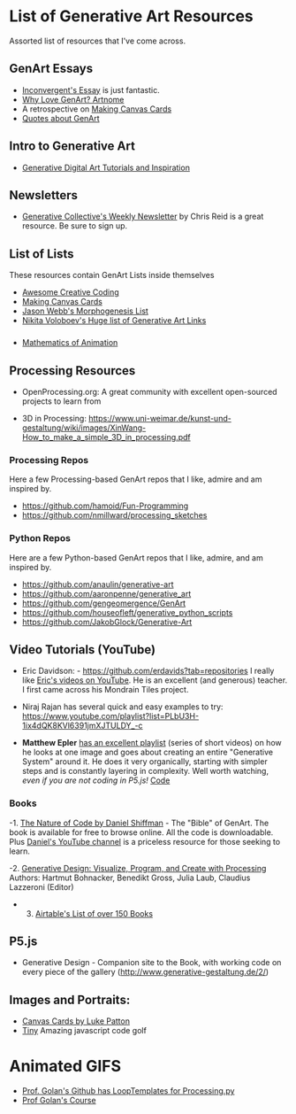 # List of Generative Art Resources

Assorted list of resources that I've come across.

## GenArt Essays

- [Inconvergent's Essay](https://inconvergent.net/generative/) is just fantastic.
- [Why Love GenArt? Artnome](https://www.artnome.com/news/2018/8/8/why-love-generative-art)
- A retrospective on [Making Canvas Cards](https://friendofpixels.com/posts/making-canvas-cards)
- [Quotes about GenArt](http://www.artsnova.com/computer-art-quotes.html)

## Intro to Generative Art

- [Generative Digital Art Tutorials and Inspiration](https://www.jotform.com/blog/generative-digital-art-tutorials-and-inspiration/)


## Newsletters
- [Generative Collective's Weekly Newsletter](https://generative.substack.com/?sort=new) by Chris Reid is a great resource. Be sure to sign up.

## List of Lists
These resources contain GenArt Lists inside themselves
- [Awesome Creative Coding](https://github.com/terkelg/awesome-creative-coding)
- [Making Canvas Cards](https://friendofpixels.com/posts/making-canvas-cards)
- [Jason Webb's Morphogenesis List](https://github.com/jasonwebb/morphogenesis-resources/blob/master/README.md)
- [Nikita Voloboev's Huge list of Generative Art Links](https://wiki.nikitavoloboev.xyz/art/generative-art)

### 
- [Mathematics of Animation](https://winkervsbecks.github.io/mathematics-of-animation/#/)



## Processing Resources

- OpenProcessing.org: A great community with excellent open-sourced projects to learn from

- 3D in Processing: https://www.uni-weimar.de/kunst-und-gestaltung/wiki/images/XinWang-How_to_make_a_simple_3D_in_processing.pdf


### Processing Repos
Here a few Processing-based GenArt repos that I like, admire and am inspired by.

- https://github.com/hamoid/Fun-Programming
- https://github.com/nmillward/processing_sketches


### Python Repos
Here are a few Python-based GenArt repos that I like, admire, and am inspired by.

- https://github.com/anaulin/generative-art
- https://github.com/aaronpenne/generative_art
- https://github.com/gengeomergence/GenArt
- https://github.com/houseofleft/generative_python_scripts
- https://github.com/JakobGlock/Generative-Art

## Video Tutorials (YouTube)

- Eric Davidson: - https://github.com/erdavids?tab=repositories
I really like [Eric's videos on YouTube](https://www.youtube.com/c/TheBuffED/videos). He is an excellent (and generous) teacher. I first came across his Mondrain Tiles project.
- Niraj Rajan has several quick and easy examples to try: https://www.youtube.com/playlist?list=PLbU3H-1ix4dQK8KVl6391jmXJTULDY_-c

- **Matthew Epler** [has an excellent playlist](https://www.youtube.com/watch?v=rTqvf0BkTNE&list=PLyRZnpOSgMj3K8AV2I6UldnvTj6d_Zrf0) (series of short videos) on how he looks at one image and goes about creating an entire "Generative System" around it. He does it very organically, starting with simpler steps and is constantly layering in complexity. Well worth watching, *even if you are not coding in P5.js!* [Code](https://github.com/matthewepler/Generative-Design-Systems-with-P5js)

### Books

 -1. [The Nature of Code by Daniel Shiffman](https://natureofcode.com/) - The "Bible" of GenArt. The book is available for free to browse online. All the code is downloadable. Plus [Daniel's YouTube channel](https://www.youtube.com/channel/UCvjgXvBlbQiydffZU7m1_aw) is a priceless resource for those seeking to learn.

 -2. [Generative Design: Visualize, Program, and Create with Processing](https://www.amazon.com/Generative-Design-Visualize-Program-Processing/dp/1616890770/ref=sr_1_2?dchild=1&keywords=generative+design&qid=1596110874&sr=8-2) Authors: Hartmut Bohnacker, Benedikt Gross, Julia Laub, Claudius Lazzeroni (Editor)

- 3. [Airtable's List of over 150 Books](https://airtable.com/shrugbQMDGVNvArMT/tblSrU1fNAykSMyXU)



## P5.js
- Generative Design - Companion site to the Book, with working code on every piece of the gallery (http://www.generative-gestaltung.de/2/)



## Images and Portraits:
- [Canvas Cards by Luke Patton](https://canvas-cards.glitch.me/)
- [Tiny](https://tixy.land/?code=1%2F%28%28x%5Ey%29%25t%29) Amazing javascript code golf

# Animated GIFS

- [Prof. Golan's Github has LoopTemplates for Processing.py](https://github.com/golanlevin/LoopTemplates)
- [Prof Golan's Course](http://cmuems.com/2018/60212f/)